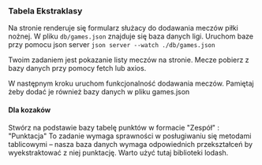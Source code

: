 ### Tabela Ekstraklasy

Na stronie renderuje się formularz służacy do dodawania meczów piłki nożnej.
W pliku `db/games.json` znajduje się baza danych ligi. Uruchom baze przy pomocu json server `json server --watch ./db/games.json`

Twoim zadaniem jest pokazanie listy meczów na stronie. Mecze pobierz z bazy danych przy pomocy fetch lub axios.

W następnym kroku uruchom funkcjonalność dodawania meczów. Pamiętaj żeby dodać je również bazy danych w pliku games.json

#### Dla kozaków
Stwórz na podstawie bazy tabelę punktów w formacie
"Zespół" : "Punktacja"
To zadanie wymaga sprawności w posługiwaniu się metodami tablicowymi – nasza baza danych wymaga odpowiednich przekształceń by wyekstraktować z niej punktację. Warto użyć tutaj biblioteki lodash.
